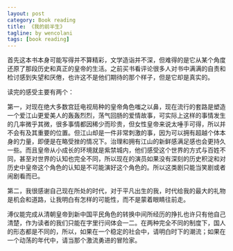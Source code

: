 ```yaml
---
layout: post
category: Book reading
title: 《我的前半生》
tagline: by wencolani
tags: [book reading]
---
```


首先这本书本身可能写得并不算精彩，文学造诣并不深，但难得的是它从某个角度还原了那段历史和真正的皇帝的生活。之前买书看评论很多人对书中满满的自责和检讨感到失望和厌倦，也许这不是他们期待的那个样子，但是它却是真实的。

读完的感受主要有两个：

第一，对现在绝大多数宫廷电视局种的皇帝角色嗤之以鼻，现在流行的套路是塑造一个爱江山更爱美人的轰轰烈烈，荡气回肠的爱情故事，可实际上这样的事情发生的几率微乎其微，很多事情都因稀少而珍贵，但女性皇帝来说太唾手可得，所以并不会有及其重要的位置。但江山却是一件非常刺激的事，因为可以拥有超越个体本身的力量，即便是在略受挫的情况下。治理和拥有江山的新鲜感满足感也会更持久一些。而且皇帝从小成长的环境就是紫禁城内，他们感受这个世界的方式与百姓不同，甚至对世界的认知也完全不同，所以现在的演员如果没有深刻的历史积淀和对历史中皇帝这个角色的认知是不可能演好这个角色的。所以这类剧只能当笑剧或者闹剧看而已。

第二，我很感谢自己现在所处的时代，对于平凡出生的我，时代给我的最大的礼物是机会和道路，让我明白有怎样的可能性，而不是蒙着眼睛往前走。

溥仪能完成从清朝皇帝到新中国平民角色的转换中间所经历的挣扎也许只有他自己清楚，作为读者的我们只能在字里行间体会一二。在两种完全不同的制度下，国人的形态都是不同的，所以，如果在一个稳定的社会中，请明白时下的潮流；如果在一个动荡的年代中，请当那个激流勇进的冒险家。





